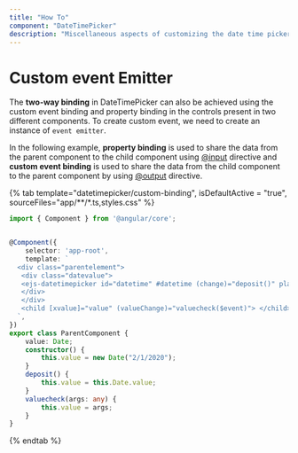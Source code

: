 ```yaml
---
title: "How To"
component: "DateTimePicker"
description: "Miscellaneous aspects of customizing the date time picker"
---
```


# Custom event Emitter

The **two-way binding** in DateTimePicker can also be achieved using the custom event binding and property binding in the controls present in two different components. To create custom event, we need to create an instance of `event emitter`.

In the following example, **property binding** is used to share the data from the parent component to the child component using [@input](https://angular.io/api/core/Directive#inputs) directive and **custom event binding** is used to share the data from the child component to the parent component by using [@output](https://angular.io/api/core/Directive#outputs) directive.

{% tab template="datetimepicker/custom-binding", isDefaultActive = "true",  sourceFiles="app/**/*.ts,styles.css" %}

```typescript
import { Component } from '@angular/core';


@Component({
    selector: 'app-root',
    template: `
  <div class="parentelement">
   <div class="datevalue">
   <ejs-datetimepicker id="datetime" #datetime (change)="deposit()" placeholder="Parent component" floatLabelType="Always" [value]="value" width="200px"></ejs-datetimepicker>
   </div>
   </div>
   <child [xvalue]="value" (valueChange)="valuecheck($event)"> </child>
  `,
})
export class ParentComponent {
    value: Date;
    constructor() {
        this.value = new Date("2/1/2020");
    }
    deposit() {
        this.value = this.Date.value;
    }
    valuecheck(args: any) {
        this.value = args;
    }
}

```

{% endtab %}